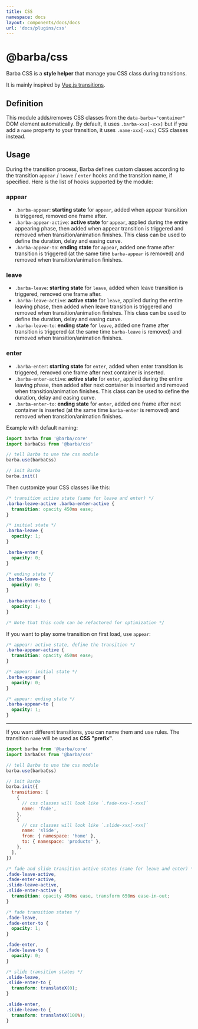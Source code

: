 ```yaml
---
title: CSS
namespace: docs
layout: components/docs/docs
url: 'docs/plugins/css'
---
```


# @barba/css

Barba CSS is a **style helper** that manage you CSS class during transitions.

It is mainly inspired by [Vue.js transitions](https://vuejs.org/v2/guide/transitions.html#Transition-Classes).

## Definition

This module adds/removes CSS classes from the `data-barba="container"` DOM element automatically. By default, it uses `.barba-xxx[-xxx]` but if you add a `name` property to your transition, it uses `.name-xxx[-xxx]` CSS classes instead.

## Usage

During the transition process, Barba defines custom classes according to the transition `appear` / `leave` / `enter` hooks and the transition name, if specified. Here is the list of hooks supported by the module:

### appear

- `.barba-appear`: **starting state** for `appear`, added when appear transition is triggered, removed one frame after.
- `.barba-appear-active`: **active state** for `appear`, applied during the entire appearing phase, then added when appear transition is triggered and removed when transition/animation finishes. This class can be used to define the duration, delay and easing curve.
- `.barba-appear-to`: **ending state** for `appear`, added one frame after transition is triggered (at the same time `barba-appear` is removed) and removed when transition/animation finishes.

### leave

- `.barba-leave`: **starting state** for `leave`, added when leave transition is triggered, removed one frame after.
- `.barba-leave-active`: **active state** for `leave`, applied during the entire leaving phase, then added when leave transition is triggered and removed when transition/animation finishes. This class can be used to define the duration, delay and easing curve.
- `.barba-leave-to`: **ending state** for `leave`, added one frame after transition is triggered (at the same time `barba-leave` is removed) and removed when transition/animation finishes.

### enter

- `.barba-enter`: **starting state** for `enter`, added when enter transition is triggered, removed one frame after next container is inserted.
- `.barba-enter-active`: **active state** for `enter`, applied during the entire leaving phase, then added after next container is inserted and removed when transition/animation finishes. This class can be used to define the duration, delay and easing curve.
- `.barba-enter-to`: **ending state** for `enter`, added one frame after next container is inserted (at the same time `barba-enter` is removed) and removed when transition/animation finishes.

Example with default naming:

```js
import barba from '@barba/core'
import barbaCss from '@barba/css'

// tell Barba to use the css module
barba.use(barbaCss)

// init Barba
barba.init()
```

Then customize your CSS classes like this:

```css
/* transition active state (same for leave and enter) */
.barba-leave-active .barba-enter-active {
  transition: opacity 450ms ease;
}

/* initial state */
.barba-leave {
  opacity: 1;
}

.barba-enter {
  opacity: 0;
}

/* ending state */
.barba-leave-to {
  opacity: 0;
}

.barba-enter-to {
  opacity: 1;
}

/* Note that this code can be refactored for optimization */
```

If you want to play some transition on first load, use `appear`:

```css
/* appear: active state, define the transition */
.barba-appear-active {
  transition: opacity 450ms ease;
}

/* appear: initial state */
.barba-appear {
  opacity: 0;
}

/* appear: ending state */
.barba-appear-to {
  opacity: 1;
}
```

---

If you want different transitions, you can name them and use rules.
The transition `name` will be used as **CSS "prefix"**.

```js
import barba from '@barba/core'
import barbaCss from '@barba/css'

// tell Barba to use the css module
barba.use(barbaCss)

// init Barba
barba.init({
  transitions: [
    {
      // css classes will look like `.fade-xxx-[-xxx]`
      name: 'fade',
    },
    {
      // css classes will look like `.slide-xxx[-xxx]`
      name: 'slide',
      from: { namespace: 'home' },
      to: { namespace: 'products' },
    },
  ],
})
```

```css
/* fade and slide transition active states (same for leave and enter) */
.fade-leave-active,
.fade-enter-active,
.slide-leave-active,
.slide-enter-active {
  transition: opacity 450ms ease, transform 650ms ease-in-out;
}

/* fade transition states */
.fade-leave,
.fade-enter-to {
  opacity: 1;
}

.fade-enter,
.fade-leave-to {
  opacity: 0;
}

/* slide transition states */
.slide-leave,
.slide-enter-to {
  transform: translateX(0);
}

.slide-enter,
.slide-leave-to {
  transform: translateX(100%);
}
```
